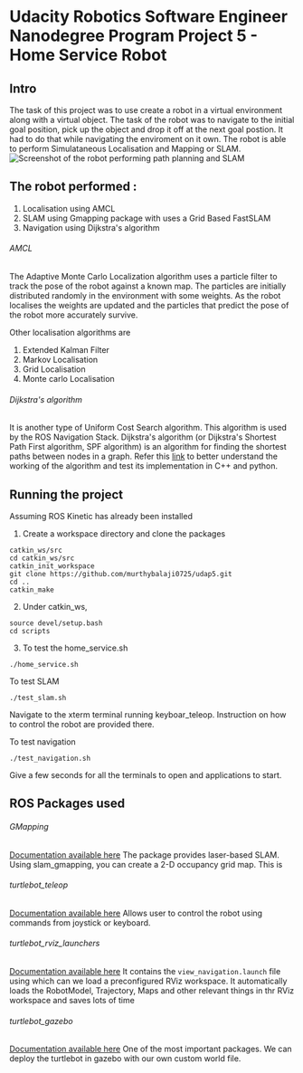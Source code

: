 # Udacity Robotics Software Engineer Nanodegree Program Project 5 - Home Service Robot
## Intro
The task of this project was to use create a robot in a virtual environment along with a virtual object. The task of the robot was to navigate to the initial goal position, pick up the object and drop it off at the next goal postion. It had to do that while navigating the enviroment on it own. The robot is able to perform Simulataneous Localisation and Mapping or SLAM.
![Screenshot of the robot performing path planning and SLAM](https://github.com/murthybalaji0725/udap5/blob/master/Extra%20file/path%20planning%201.png)

## The robot performed :
1. Localisation using AMCL
2. SLAM using Gmapping package with uses a Grid Based FastSLAM 
3. Navigation using Dijkstra's algorithm

###### AMCL
The Adaptive Monte Carlo Localization algorithm uses a particle filter to track the pose of the robot against a known map. The particles are initially distributed randomly in the environment with some weights. As the robot localises the weights are updated and the particles that predict the pose of the robot more accurately survive.

Other localisation algorithms are 
1. Extended Kalman Filter
2. Markov Localisation
3. Grid Localisation
4. Monte carlo Localisation

###### Dijkstra's algorithm 
It is another type of Uniform Cost Search algorithm. This algorithm is used by the ROS Navigation Stack.
Dijkstra's algorithm (or Dijkstra's Shortest Path First algorithm, SPF algorithm) is an algorithm for finding the shortest paths between nodes in a graph. 
Refer this [link](https://www.geeksforgeeks.org/dijkstras-shortest-path-algorithm-greedy-algo-7/) to better understand the working of the algorithm and test its implementation in C++ and python.

## Running the project 
Assuming ROS Kinetic has already been installed
1. Create a workspace directory and clone the packages
```
catkin_ws/src
cd catkin_ws/src
catkin_init_workspace
git clone https://github.com/murthybalaji0725/udap5.git
cd ..
catkin_make
```
2. Under catkin_ws,
```
source devel/setup.bash
cd scripts
```
3.  To test the home_service.sh 
```
./home_service.sh
```
To test SLAM 
```
./test_slam.sh
``` 
Navigate to the xterm terminal running keyboar_teleop. Instruction on how to control the robot are provided there.
    
To test navigation 
```
./test_navigation.sh
```
Give a few seconds for all the terminals to open and applications to start.
    
## ROS Packages used
###### GMapping 
[Documentation available here](http://wiki.ros.org/gmapping)
The package provides laser-based SLAM. Using slam_gmapping, you can create a 2-D occupancy grid map. This is  
###### turtlebot_teleop
[Documentation available here](http://wiki.ros.org/turtlebot_teleop)
Allows user to control the robot using commands from joystick or keyboard.
###### turtlebot_rviz_launchers
[Documentation available here](http://wiki.ros.org/turtlebot_rviz_launchers)
It contains the `view_navigation.launch` file using which can we load a preconfigured RViz workspace. It automatically loads the RobotModel, Trajectory, Maps and other relevant things in thr RViz workspace and saves lots of time 
###### turtlebot_gazebo
[Documentation available here](http://wiki.ros.org/turtlebot_rviz_launchers)
One of the most important packages. We can deploy the turtlebot in gazebo with our own custom world file. 
